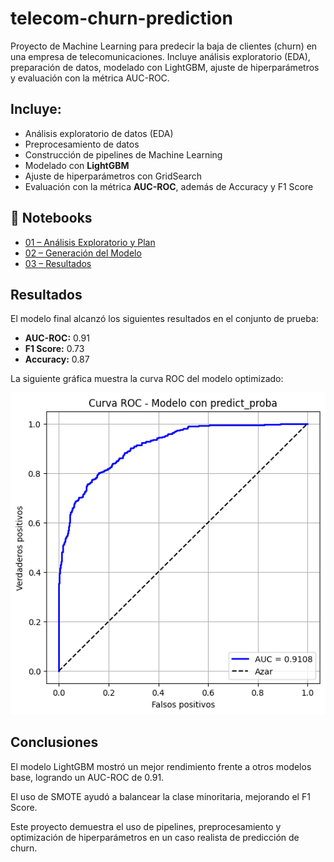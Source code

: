 # telecom-churn-prediction
Proyecto de Machine Learning para predecir la baja de clientes (churn) en una empresa de telecomunicaciones. Incluye análisis exploratorio (EDA), preparación de datos, modelado con LightGBM, ajuste de hiperparámetros y evaluación con la métrica AUC-ROC.

## Incluye:  
- Análisis exploratorio de datos (EDA)  
- Preprocesamiento de datos  
- Construcción de pipelines de Machine Learning  
- Modelado con **LightGBM**  
- Ajuste de hiperparámetros con GridSearch  
- Evaluación con la métrica **AUC-ROC**, además de Accuracy y F1 Score 


## 📂 Notebooks
- [01 – Análisis Exploratorio y Plan](telecom-churn-prediction/Notebooks/01_eda_plan.ipynb)  
- [02 – Generación del Modelo](telecom-churn-prediction/Notebooks/02_modelado.ipynb)  
- [03 – Resultados](telecom-churn-prediction/Notebooks/03_resultados.ipynb)  

## Resultados
El modelo final alcanzó los siguientes resultados en el conjunto de prueba:

- **AUC-ROC:** 0.91  
- **F1 Score:** 0.73  
- **Accuracy:** 0.87  

La siguiente gráfica muestra la curva ROC del modelo optimizado:

![Curva ROC](telecom-churn-prediction/Notebooks/roc_curve_proba.png)

## Conclusiones

El modelo LightGBM mostró un mejor rendimiento frente a otros modelos base, logrando un AUC-ROC de 0.91.

El uso de SMOTE ayudó a balancear la clase minoritaria, mejorando el F1 Score.

Este proyecto demuestra el uso de pipelines, preprocesamiento y optimización de hiperparámetros en un caso realista de predicción de churn.
